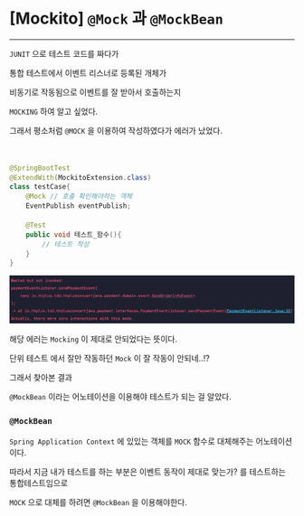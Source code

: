 # [Mockito] `@Mock` 과 `@MockBean`
***

`JUNIT` 으로 테스트 코드를 짜다가 

통합 테스트에서 이벤트 리스너로 등록된 개체가 

비동기로 작동됨으로 이벤트를 잘 받아서 호출하는지

`MOCKING` 하여 알고 싶었다.

그래서 평소처럼 `@MOCK` 을 이용하여 작성하였다가 에러가 났었다.

```java


@SpringBootTest
@ExtendWith(MockitoExtension.class)
class testCase{
    @Mock // 호출 확인해야하는 객체
    EventPublish eventPublish;
    
    @Test 
    public void 테스트_함수(){
        // 테스트 작성
    }
}

```

<img src="mockError.png">


해당 에러는 `Mocking` 이 제대로 안되었다는 뜻이다.


단위 테스트 에서 잘만 작동하던 `Mock` 이 잘 작동이 안되네..!?


그래서 찾아본 결과 

`@MockBean` 이라는 어노테이션을 이용해야 테스트가 되는 걸 알았다.

### `@MockBean`
`Spring Application Context` 에 있있는 객체를 `MOCK` 함수로 대체해주는
어노테이션 이다. 

따라서 지금 내가 테스트를 하는 부분은 이벤트 동작이 제대로 맞는가?
를 테스트하는 통합테스트임으로 

`MOCK` 으로 대체를 하려면 `@MockBean` 을 이용해야한다.



